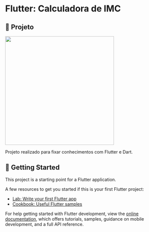 # Flutter: Calculadora de IMC

## 📱 Projeto

<img src="https://imgur.com/a/qUBhJCk" width="350" />

Projeto realizado para fixar conhecimentos com Flutter e Dart. 

## 📲 Getting Started

This project is a starting point for a Flutter application.

A few resources to get you started if this is your first Flutter project:

- [Lab: Write your first Flutter app](https://docs.flutter.dev/get-started/codelab)
- [Cookbook: Useful Flutter samples](https://docs.flutter.dev/cookbook)

For help getting started with Flutter development, view the
[online documentation](https://docs.flutter.dev/), which offers tutorials,
samples, guidance on mobile development, and a full API reference.
